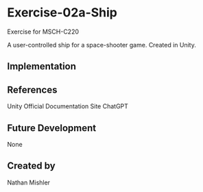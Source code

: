 # Exercise-02a-Ship

Exercise for MSCH-C220

A user-controlled ship for a space-shooter game. Created in Unity.

## Implementation

## References
Unity Official Documentation Site
ChatGPT 

## Future Development
None

## Created by
Nathan Mishler
